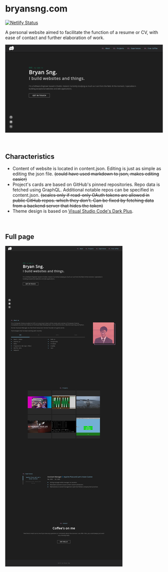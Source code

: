 # bryansng.com

[![Netlify Status](https://api.netlify.com/api/v1/badges/9bf75e8b-f5fd-493b-b782-4dfb12216f4d/deploy-status)](https://app.netlify.com/sites/laughing-almeida-cc56ff/deploys)

A personal website aimed to facilitate the function of a resume or CV, with ease of contact and further elaboration of work.

![Alt text](./readme-resources/img/overview.png "Preview")

&nbsp;
## Characteristics
- Content of website is located in content.json. Editing is just as simple as editing the json file. ~~(could have used markdown to json, makes editing easier)~~
- Project's cards are based on GitHub's pinned repositories. Repo data is fetched using GraphQL. Additional notable repos can be specified in content.json. ~~(scales only if read-only OAuth tokens are allowed in public GitHub repos. which they don't. Can be fixed by fetching data from a backend server that hides the token)~~
- Theme design is based on [Visual Studio Code's Dark Plus](https://github.com/microsoft/vscode/tree/master/extensions/theme-defaults/themes).

&nbsp;
## Full page
![Alt text](./readme-resources/img/full_page.png "Full page")